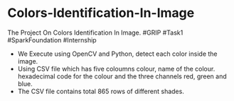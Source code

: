 # Colors-Identification-In-Image
The Project On Colors Identification In Image. #GRIP #Task1 #SparkFoundation #Internship

* We Execute using OpenCV and Python, detect each color inside the image.
* Using CSV file which has five coloumns colour, name of the colour. hexadecimal code for the colour 
  and the three channels red, green and blue.
* The CSV file contains total 865 rows of different shades.
